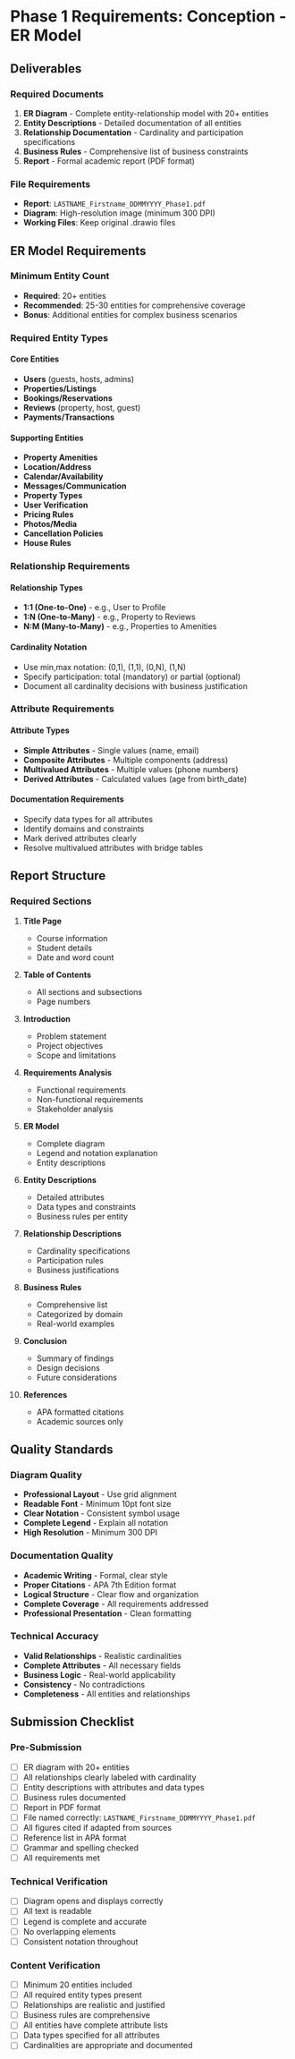 # Phase 1 Requirements: Conception - ER Model

## Deliverables

### Required Documents
1. **ER Diagram** - Complete entity-relationship model with 20+ entities
2. **Entity Descriptions** - Detailed documentation of all entities
3. **Relationship Documentation** - Cardinality and participation specifications
4. **Business Rules** - Comprehensive list of business constraints
5. **Report** - Formal academic report (PDF format)

### File Requirements
- **Report**: `LASTNAME_Firstname_DDMMYYYY_Phase1.pdf`
- **Diagram**: High-resolution image (minimum 300 DPI)
- **Working Files**: Keep original .drawio files

## ER Model Requirements

### Minimum Entity Count
- **Required**: 20+ entities
- **Recommended**: 25-30 entities for comprehensive coverage
- **Bonus**: Additional entities for complex business scenarios

### Required Entity Types

#### Core Entities
- **Users** (guests, hosts, admins)
- **Properties/Listings**
- **Bookings/Reservations**
- **Reviews** (property, host, guest)
- **Payments/Transactions**

#### Supporting Entities
- **Property Amenities**
- **Location/Address**
- **Calendar/Availability**
- **Messages/Communication**
- **Property Types**
- **User Verification**
- **Pricing Rules**
- **Photos/Media**
- **Cancellation Policies**
- **House Rules**

### Relationship Requirements

#### Relationship Types
- **1:1 (One-to-One)** - e.g., User to Profile
- **1:N (One-to-Many)** - e.g., Property to Reviews
- **N:M (Many-to-Many)** - e.g., Properties to Amenities

#### Cardinality Notation
- Use min,max notation: (0,1), (1,1), (0,N), (1,N)
- Specify participation: total (mandatory) or partial (optional)
- Document all cardinality decisions with business justification

### Attribute Requirements

#### Attribute Types
- **Simple Attributes** - Single values (name, email)
- **Composite Attributes** - Multiple components (address)
- **Multivalued Attributes** - Multiple values (phone numbers)
- **Derived Attributes** - Calculated values (age from birth_date)

#### Documentation Requirements
- Specify data types for all attributes
- Identify domains and constraints
- Mark derived attributes clearly
- Resolve multivalued attributes with bridge tables

## Report Structure

### Required Sections
1. **Title Page**
   - Course information
   - Student details
   - Date and word count

2. **Table of Contents**
   - All sections and subsections
   - Page numbers

3. **Introduction**
   - Problem statement
   - Project objectives
   - Scope and limitations

4. **Requirements Analysis**
   - Functional requirements
   - Non-functional requirements
   - Stakeholder analysis

5. **ER Model**
   - Complete diagram
   - Legend and notation explanation
   - Entity descriptions

6. **Entity Descriptions**
   - Detailed attributes
   - Data types and constraints
   - Business rules per entity

7. **Relationship Descriptions**
   - Cardinality specifications
   - Participation rules
   - Business justifications

8. **Business Rules**
   - Comprehensive list
   - Categorized by domain
   - Real-world examples

9. **Conclusion**
   - Summary of findings
   - Design decisions
   - Future considerations

10. **References**
    - APA formatted citations
    - Academic sources only

## Quality Standards

### Diagram Quality
- **Professional Layout** - Use grid alignment
- **Readable Font** - Minimum 10pt font size
- **Clear Notation** - Consistent symbol usage
- **Complete Legend** - Explain all notation
- **High Resolution** - Minimum 300 DPI

### Documentation Quality
- **Academic Writing** - Formal, clear style
- **Proper Citations** - APA 7th Edition format
- **Logical Structure** - Clear flow and organization
- **Complete Coverage** - All requirements addressed
- **Professional Presentation** - Clean formatting

### Technical Accuracy
- **Valid Relationships** - Realistic cardinalities
- **Complete Attributes** - All necessary fields
- **Business Logic** - Real-world applicability
- **Consistency** - No contradictions
- **Completeness** - All entities and relationships

## Submission Checklist

### Pre-Submission
- [ ] ER diagram with 20+ entities
- [ ] All relationships clearly labeled with cardinality
- [ ] Entity descriptions with attributes and data types
- [ ] Business rules documented
- [ ] Report in PDF format
- [ ] File named correctly: `LASTNAME_Firstname_DDMMYYYY_Phase1.pdf`
- [ ] All figures cited if adapted from sources
- [ ] Reference list in APA format
- [ ] Grammar and spelling checked
- [ ] All requirements met

### Technical Verification
- [ ] Diagram opens and displays correctly
- [ ] All text is readable
- [ ] Legend is complete and accurate
- [ ] No overlapping elements
- [ ] Consistent notation throughout

### Content Verification
- [ ] Minimum 20 entities included
- [ ] All required entity types present
- [ ] Relationships are realistic and justified
- [ ] Business rules are comprehensive
- [ ] All entities have complete attribute lists
- [ ] Data types specified for all attributes
- [ ] Cardinalities are appropriate and documented
